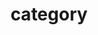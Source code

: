 ---
title: "category"
layout: categorys
permalink: /categories/
author_profile: true
sidebar_main: true
---